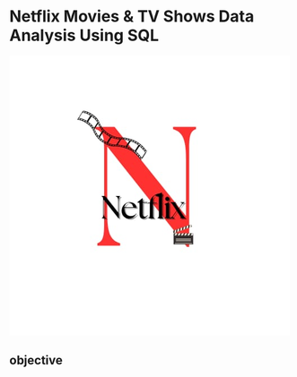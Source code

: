 # Netflix Movies & TV Shows Data Analysis Using SQL

![Netflix logo](https://github.com/bipasha2004/Netflix/blob/main/Netflix%20logo.jpeg)

## objective
